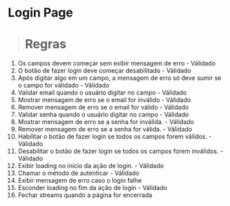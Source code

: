 # Login Page

> # Regras

1. Os campos devem começar sem exibir mensagem de erro - Válidado
2. O botão de fazer login deve começar desabilitado - Válidado
3. Após digitar algo em um campo, a mensagem de erro só deve sumir se o campo for válidado - Válidado
4. Validar email quando o usuário digitar no campo - Válidado
5. Mostrar mensagem de erro se o email for inválido - Válidado
6. Remover mensagem de erro se o email for válido - Válidado
7. Validar senha quando o usuário digitar no campo - Válidado
8. Mostrar mensagem de erro se a senha for inválida. - Válidado
9. Remover mensagem de erro se a senha for válida. - Válidado
10. Habilitar o botão de fazer login se todos os campos forem válidos. - Válidado
11. Desabilitar o botão de fazer login se todos os campos forem inválidos. - Válidado
12. Exibir loading no início da ação de login. - Válidado
13. Chamar o método de autenticar - Válidado
14. Exibir mensagem de erro caso o login falhe
15. Esconder loading no fim da ação de login - Válidado
16. Fechar streams quando a página for encerrada
